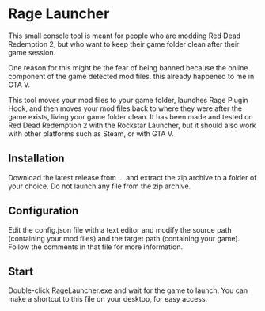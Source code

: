 ﻿# Rage Launcher

This small console tool is meant for people who are modding Red Dead Redemption 2, but who want to keep their game folder clean after their game session.

One reason for this might be the fear of being banned because the online component of the game detected mod files. this already happened to me in GTA V.

This tool moves your mod files to your game folder, launches Rage Plugin Hook, and then moves your mod files back to where they were after the game exists, living your game folder clean. It has been made and tested on Red Dead Redemption 2 with the Rockstar Launcher, but it should also work with other platforms such as Steam, or with GTA V.

## Installation

Download the latest release from ... and extract the zip archive to a folder of your choice. Do not launch any file from the zip archive.

## Configuration

Edit the config.json file with a text editor and modify the source path (containing your mod files) and the target path (containing your game). Follow the comments in that file for more information.

## Start

Double-click RageLauncher.exe and wait for the game to launch. You can make a shortcut to this file on your desktop, for easy access.
